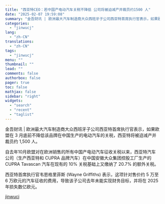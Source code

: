 ```yaml
---
title: "西亚特CEO：若中国产电动汽车关税不降低 公司将被迫减产并裁员约1500 人"
date: "2025-02-07 19:59:08"
summary: "金吾财讯 | 欧洲最大汽车制造商大众西班牙子公司西亚特首席执行官表示，如果欧盟在 3 月底前不降低该..."
categories:
  - "jinwucj"
lang:
  - "zh-CN"
translations:
  - "zh-CN"
tags:
  - "jinwucj"
menu: ""
thumbnail: ""
lead: ""
comments: false
authorbox: false
pager: true
toc: false
mathjax: false
sidebar: "right"
widgets:
  - "search"
  - "recent"
  - "taglist"
---
```


金吾财讯 | 欧洲最大汽车制造商大众西班牙子公司西亚特首席执行官表示，如果欧盟在 3 月底前不降低该品牌在中国生产的电动汽车的关税，西亚特将被迫减产并裁员约 1,500 人。

自去年10月欧盟对在欧洲销售的所有中国产电动汽车征收关税以来，西亚特汽车公司（生产西亚特和 CUPRA 品牌汽车）在中国安徽大众集团控股工厂生产的 CUPRA Tavascan 汽车在现有的 10% 关税基础上又缴纳了 20.7% 的额外关税。

西亚特首席执行官韦恩格里菲斯 (Wayne Griffiths) 表示，这项针对售价约 5 万至 6 万欧元的汽车征收的费用，导致该子公司去年未能实现财务目标，并将在 2025 年损失数亿欧元。

[jinwucj](https://sky.szfiu.com/info/hk/details/265647604)
